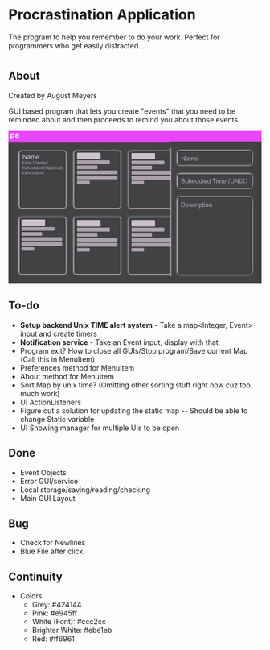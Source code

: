 # Procrastination Application
The program to help you remember to do your work. Perfect for programmers who get easily distracted...
#

## About
Created by August Meyers

GUI based program that lets you create "events" that you need to be reminded about and then proceeds to remind you about those events 

![Screenshot](https://github.com/meyersa/ProcrastinationApplication/blob/master/assets/ProcrastinationApplicationGUI.png)

## To-do
- **Setup backend Unix TIME alert system** - Take a map<Integer, Event> input and create timers
- **Notification service** - Take an Event input, display with that 
- Program exit? How to close all GUIs/Stop program/Save current Map (Call this in MenuItem)
- Preferences method for MenuItem
- About method for MenuItem
- Sort Map by unix time?  (Omitting other sorting stuff right now cuz too much work)
- UI ActionListeners
- Figure out a solution for updating the static map -- Should be able to change Static variable
- UI Showing manager for multiple UIs to be open 

## Done
- Event Objects 
- Error GUI/service
- Local storage/saving/reading/checking
- Main GUI Layout

## Bug 
- Check for Newlines
- Blue File after click

## Continuity
- Colors
	- Grey: #424144
	- Pink: #e945ff
	- White (Font): #ccc2cc
	- Brighter White: #ebe1eb
	- Red: #ff6961